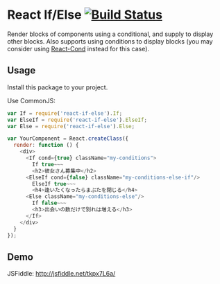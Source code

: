 # React If/Else [![Build Status](https://travis-ci.org/kimagure/react-if-else.svg?branch=master)](https://travis-ci.org/kimagure/react-if-else)

Render blocks of components using a conditional, and supply <Else/> to
display other blocks. Also supports using <ElseIf/> conditions to
display blocks (you may consider using [React-Cond](https://github.com/kimagure/react-cond) instead for this case).


## Usage

Install this package to your project.

Use CommonJS:

```js
var If = require('react-if-else').If;
var ElseIf = require('react-if-else').ElseIf;
var Else = require('react-if-else').Else;

var YourComponent = React.createClass({
  render: function () {
    <div>
      <If cond={true} className="my-conditions">
        If true~~~
        <h2>彼女さん募集中</h2>
      <ElseIf cond={false} className="my-conditions-else-if"/>
        ElseIf true~~~
        <h4>逢いたくなったらまぶたを閉じる</h4>
      <Else className="my-conditions-else"/>
        If false~~~
        <h3>出会いの数だけで別れは増える</h3>
      </If>
    </div>
  }
});
```


## Demo

JSFiddle: http://jsfiddle.net/tkpx7L6a/
